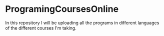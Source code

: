 # ProgramingCoursesOnline
In this repository I will be uploading all the programs in different languages of the different courses I'm taking.
